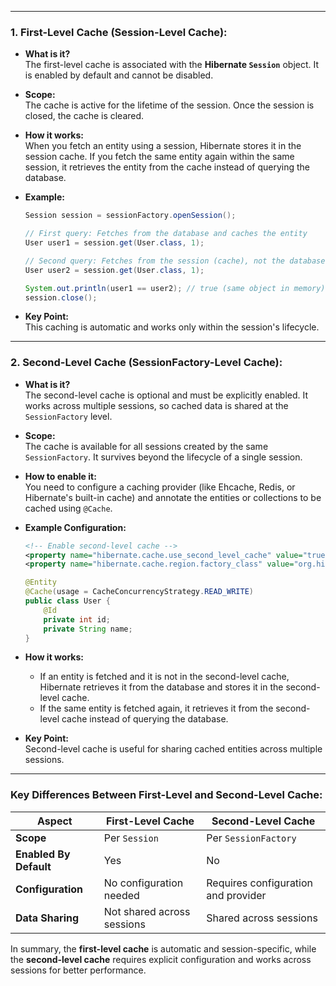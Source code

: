 
---
### 1. **First-Level Cache (Session-Level Cache)**:

- **What is it?**  
    The first-level cache is associated with the **Hibernate `Session`** object. It is enabled by default and cannot be disabled.
- **Scope:**  
    The cache is active for the lifetime of the session. Once the session is closed, the cache is cleared.
- **How it works:**  
    When you fetch an entity using a session, Hibernate stores it in the session cache. If you fetch the same entity again within the same session, it retrieves the entity from the cache instead of querying the database.
- **Example:**
    
    ```java
    Session session = sessionFactory.openSession();
    
    // First query: Fetches from the database and caches the entity
    User user1 = session.get(User.class, 1);
    
    // Second query: Fetches from the session (cache), not the database
    User user2 = session.get(User.class, 1);
    
    System.out.println(user1 == user2); // true (same object in memory)
    session.close();
    ```
    
- **Key Point:**  
    This caching is automatic and works only within the session's lifecycle.

---

### 2. **Second-Level Cache (SessionFactory-Level Cache)**:

- **What is it?**  
    The second-level cache is optional and must be explicitly enabled. It works across multiple sessions, so cached data is shared at the `SessionFactory` level.
- **Scope:**  
    The cache is available for all sessions created by the same `SessionFactory`. It survives beyond the lifecycle of a single session.
- **How to enable it:**  
    You need to configure a caching provider (like Ehcache, Redis, or Hibernate's built-in cache) and annotate the entities or collections to be cached using `@Cache`.
- **Example Configuration:**
    
    ```xml
    <!-- Enable second-level cache -->
    <property name="hibernate.cache.use_second_level_cache" value="true" />
    <property name="hibernate.cache.region.factory_class" value="org.hibernate.cache.ehcache.EhCacheRegionFactory" />
    ```
    
    ```java
    @Entity
    @Cache(usage = CacheConcurrencyStrategy.READ_WRITE)
    public class User {
        @Id
        private int id;
        private String name;
    }
    ```
    
- **How it works:**
    - If an entity is fetched and it is not in the second-level cache, Hibernate retrieves it from the database and stores it in the second-level cache.
    - If the same entity is fetched again, it retrieves it from the second-level cache instead of querying the database.
- **Key Point:**  
    Second-level cache is useful for sharing cached entities across multiple sessions.

---

### Key Differences Between First-Level and Second-Level Cache:

|**Aspect**|**First-Level Cache**|**Second-Level Cache**|
|---|---|---|
|**Scope**|Per `Session`|Per `SessionFactory`|
|**Enabled By Default**|Yes|No|
|**Configuration**|No configuration needed|Requires configuration and provider|
|**Data Sharing**|Not shared across sessions|Shared across sessions|

In summary, the **first-level cache** is automatic and session-specific, while the **second-level cache** requires explicit configuration and works across sessions for better performance.